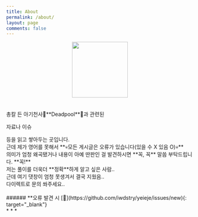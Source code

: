 ```yaml
---
title: About
permalink: /about/
layout: page
comments: false
---
```



<center>
 <img src="https://user-images.githubusercontent.com/74714697/100357357-e9df6b80-3037-11eb-9cdb-fd243f2cb191.png" width="150px" height="150px">
</center>
<br/>
<br/>
총칼 든 아기천사👶**Deadpool**👶과 관련된 <p><span style="font-color: red"> 자료나 이슈</span></p> 등을 읽고 쌓아두는 곳입니다. <br/>
근데 제가 영어를 못해서 **💀모든 게시글은 오류가 있습니다(있을 수 X 있음 O)💀**<br/>
의미가 엄청 왜곡됐거나 내용이 아예 딴판인 걸 발견하시면 **꼭, 꼭** 말씀 부탁드립니다. **꼭!** <br/>
저는 풀이를 더욱더 **정확**하게 알고 싶은 사람.. <br/> 근데 여기 댓창이 엄청 못생겨서 결국 지웠음..<br/>
다이렉트로 문의 쏴주세요..
<br/>
<br/>
###### **오류 발견 시 [💌](https://github.com/iwdstry/yeieje/issues/new){: target="_blank"} 
<br/>
* * *
